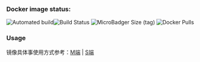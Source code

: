 ### Docker image status:
![Automated build](https://img.shields.io/docker/cloud/automated/akyakya/ssmgr?style=flat-square)![Build Status](https://img.shields.io/docker/cloud/build/akyakya/ssmgr?label=&style=flat-square)   ![MicroBadger Size (tag)](https://img.shields.io/microbadger/image-size/akyakya/ssmgr?&style=flat-square)   ![Docker Pulls](https://img.shields.io/docker/pulls/akyakya/ssmgr?&style=flat-square)
### Usage
镜像具体事使用方式参考：[M端](https://github.com/iouAkira/someDockerImageUsage/tree/master/ssmgr/ssmgr-m#%E9%85%8D%E7%BD%AE) | [S端](https://github.com/iouAkira/someDockerImageUsage/tree/master/ssmgr/ssmgr-node#%E9%85%8D%E7%BD%AE)
